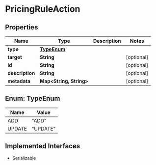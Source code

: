 

# PricingRuleAction


## Properties

| Name | Type | Description | Notes |
|------------ | ------------- | ------------- | -------------|
|**type** | [**TypeEnum**](#TypeEnum) |  |  |
|**target** | **String** |  |  [optional] |
|**id** | **String** |  |  [optional] |
|**description** | **String** |  |  [optional] |
|**metadata** | **Map&lt;String, String&gt;** |  |  [optional] |



## Enum: TypeEnum

| Name | Value |
|---- | -----|
| ADD | &quot;ADD&quot; |
| UPDATE | &quot;UPDATE&quot; |


## Implemented Interfaces

* Serializable


